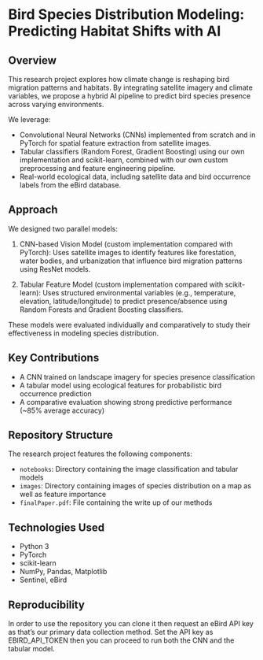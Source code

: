 # Bird Species Distribution Modeling: Predicting Habitat Shifts with AI

## Overview

This research project explores how climate change is reshaping bird migration patterns and habitats. By integrating satellite imagery and climate variables, we propose a hybrid AI pipeline to predict bird species presence across varying environments.  

We leverage:
- Convolutional Neural Networks (CNNs) implemented from scratch and in PyTorch for spatial feature extraction from satellite images.
- Tabular classifiers (Random Forest, Gradient Boosting) using our own implementation and scikit-learn, combined with our own custom preprocessing and feature engineering pipeline.
- Real-world ecological data, including satellite data and bird occurrence labels from the eBird database.

## Approach

We designed two parallel models:
1. CNN-based Vision Model (custom implementation compared with PyTorch):
 Uses satellite images to identify features like forestation, water bodies, and urbanization that influence bird migration patterns using ResNet models.


2. Tabular Feature Model (custom implementation compared with scikit-learn):
Uses structured environmental variables (e.g., temperature, elevation, latitude/longitude) to predict presence/absence using Random Forests and Gradient Boosting classifiers.

These models were evaluated individually and comparatively to study their effectiveness in modeling species distribution.

## Key Contributions

- A CNN trained on landscape imagery for species presence classification
- A tabular model using ecological features for probabilistic bird occurrence prediction
- A comparative evaluation showing strong predictive performance (~85% average accuracy)

## Repository Structure

The research project features the following components:

- `notebooks`: Directory containing the image classification and tabular models
- `images`: Directory containing images of species distribution on a map as well as feature importance
- `finalPaper.pdf`: File containing the write up of our methods

## Technologies Used

- Python 3
- PyTorch
- scikit-learn
- NumPy, Pandas, Matplotlib
- Sentinel, eBird

## Reproducibility

In order to use the repository you can clone it then request an eBird API key as that’s our primary data collection method. Set the API key as EBIRD_API_TOKEN then you can proceed to run both the CNN and the tabular model. 
